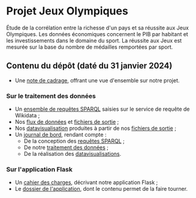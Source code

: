 # Projet Jeux Olympiques
Étude de la corrélation entre la richesse d'un pays et sa réussite aux Jeux Olympiques. Les données économiques concernent le PIB par habitant et les investissements dans le domaine du sport. La réussite aux Jeux est mesurée sur la base du nombre de médailles remportées par sport.

## Contenu du dépôt (daté du 31 janvier 2024)

- Une [note de cadrage](Note-de-cadrage.pdf), offrant une vue d'ensemble sur notre projet.

### Sur le traitement des données

- Un [ensemble de requêtes SPARQL](Requetes-SPARQL) saisies sur le service de requête de Wikidata ;
- Nos [flux de données](Flux-et-datasets) et [fichiers de sortie](Flux-et-datasets) ;
- Nos [datavisualisation](Datavisualisations) produites à partir de nos [fichiers de sortie](Flux-et-datasets) ;
- Un [journal de bord](Journal-de-bord/Journal-de-bord.pdf), rendant compte :
  - De la conception des [requêtes SPARQL](Requetes-SPARQL) ;
  - De notre [traitement des données](Flux-et-datasets) ;
  - De la réalisation des [datavisualisations](Datavisualisations).

### Sur l'application Flask

- Un [cahier des charges](Cahier-des-charges/cahier_des_charges.pdf), décrivant notre application Flask ;
- Le [dossier de l'application](Application-flask), dont le contenu permet de la faire tourner.
